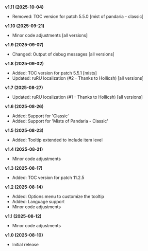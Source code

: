 **v1.11 (2025-10-04)**
- Removed: TOC version for patch 5.5.0 [mist of pandaria - classic]

**v1.10 (2025-09-21)**
- Minor code adjustments [all versions]

**v1.9 (2025-09-07)**
- Changed: Output of debug messages [all versions]

**v1.8 (2025-09-02)**
- Added: TOC version for patch 5.5.1 [mists]
- Updated: ruRU localization (#2 - Thanks to Hollicsh) [all versions]

**v1.7 (2025-08-27)**
- Updated: ruRU localization (#1 - Thanks to Hollicsh) [all versions]

**v1.6 (2025-08-26)**
- Added: Support for 'Classic'
- Added: Support for 'Mists of Pandaria - Classic'

**v1.5 (2025-08-23)**
- Added: Tooltip extended to include item level

**v1.4 (2025-08-21)**
- Minor code adjustments

**v1.3 (2025-08-17)**
- Added: TOC version for patch 11.2.5

**v1.2 (2025-08-14)**
- Added: Options menu to customize the tooltip
- Added: Language support
- Minor code adjustments

**v1.1 (2025-08-12)**
- Minor code adjustments

**v1.0 (2025-08-10)**
- Initial release
